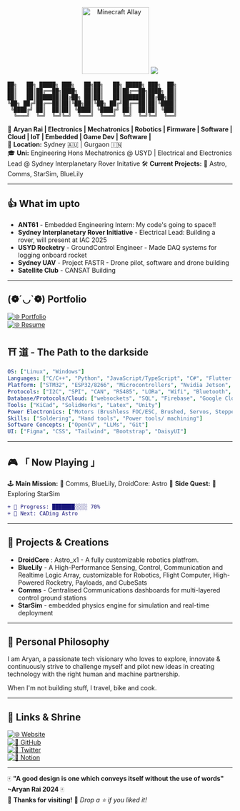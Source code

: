 <p align="center">
  <img src="https://tenor.com/view/minecraft-allay-mobvote-minecraft-live-mobvote2021-gif-23556599.gif" alt="Minecraft Allay" width="150"/>
  <img src="https://readme-typing-svg.demolab.com?font=Press+Start+2P&size=18&duration=2500&color=FFFFFF&background=446677&center=true&vCenter=true&lines=Welcome+to;YANYAN's;Git!;;">
</p>

```
██╗   ██╗ █████╗ ███╗   ██╗██╗   ██╗ █████╗ ███╗  ██╗
██║   ██║██╔══██╗████╗  ██║██║   ██║██╔══██╗████╗ ██║
██║   ██║███████║██╔██╗ ██║██║   ██║███████║██╔██╗██║
╚██╗ ██╔╝██╔══██║██║╚██╗██║╚██╗ ██╔╝██╔══██║██║╚████║
 ╚████╔╝ ██║  ██║██║ ╚████║ ╚████╔╝ ██║  ██║██║ ╚███║
  ╚═══╝  ╚═╝  ╚═╝╚═╝  ╚═══╝  ╚═══╝  ╚═╝  ╚═╝╚═╝  ╚══╝
```



🎌 **Aryan Rai | Electronics | Mechatronics | Robotics | Firmware | Software | Cloud | IoT | Embedded | Game Dev | Software |**  
📍 **Location:** Sydney 🇦🇺 | Gurgaon 🇮🇳  
🎓 **Uni:** Engineering Hons Mechatronics @ USYD | Electrical and Electronics Lead @ Sydney Interplanetary Rover Initative 
🛠 **Current Projects:** 🚀 Astro, Comms, StarSim, BlueLily

---
## 👍 **What im upto**

- **ANT61** - Embedded Engineering Intern: My code's going to space!!
- **Sydney Interplanetary Rover Initiative** - Electrical Lead: Building a rover, will present at IAC 2025 
- **USYD Rocketry** - GroundControl Engineer - Made DAQ systems for logging onboard rocket
- **Sydney UAV** - Project FASTR - Drone pilot, software and drone building
- **Satellite Club** - CANSAT Building

---

## (❁´◡`❁) **Portfolio**
[![🌐 Portfolio](https://img.shields.io/badge/Portfolio-aryanrai.github.io-ffcc00?style=for-the-badge)](https://www.canva.com/design/DAGrMs5FilU/B8yaZq9XQcU6J3cw5SShiA/edit?utm_content=DAGrMs5FilU&utm_campaign=designshare&utm_medium=link2&utm_source=sharebutton)  
[![🌐 Resume](https://img.shields.io/badge/Resume-aryanrai.github.io-ffcc00?style=for-the-badge)](https://tqelchlmlsqjqrpfbeio.supabase.co/storage/v1/object/public/resume/1750703265625-Aryan%20Rai%20Resume%20Current%20140625.pdf)  



## ⛩️ **道 - The Path to the darkside**  
```yaml
OS: ["Linux", "Windows"]
Languages: ["C/C++", "Python", "JavaScript/TypeScript", "C#", "Flutter (Partly)", "MATLAB (Partly)"]
Platform: ["STM32", "ESP32/8266", "Microcontrollers", "Nvidia Jetson", "Raspberry Pi", "Arduino"]
Protocols: ["I2C", "SPI", "CAN", "RS485", "LORa", "Wifi", "Bluetooth", "BLE"]
Database/Protocols/Cloud: ["websockets", "SQL", "Firebase", "Google Cloud", "Suprabase", "Rest", "MQTT"]
Tools: ["KiCad", "SolidWorks", "Latex", "Unity"]
Power Electronics: ["Motors (Brushless FOC/ESC, Brushed, Servos, Stepper)", "Battery Systems (LIPo, Liion)", "Latex", "Unity", "Linear Actuators", "Relays/Switching Methods"]
Skills: ["Soldering", "Hand tools", "Power tools/ machining"]
Software Concepts: ["OpenCV", "LLMs", "Git"]
UI: ["Figma", "CSS", "Tailwind", "Bootstrap", "DaisyUI"]
```

---

## 🎮 **「 Now Playing 」**  
🕹️ **Main Mission:** 🏮 Comms, BlueLily, DroidCore: Astro
📡 **Side Quest:** 🔴 Exploring StarSim
```diff
+ 🚀 Progress: ███████░░░░ 70%
+ 🎯 Next: CADing Astro
```

---

## 🧰 **Projects & Creations**

- **DroidCore** : Astro_x1 - A fully customizable robotics platfrom.
- **BlueLily** - A High-Performance Sensing, Control, Communication and Realtime Logic Array, customizable for Robotics, Flight Computer, High-Powered Rocketry, Payloads, and CubeSats
- **Comms** - Centralised Communications dashboards for multi-layered control ground stations
- **StarSim** - embedded physics engine for simulation and real-time deployment

---

## 💭 **Personal Philosophy**

I am Aryan, a passionate tech visionary who loves to explore, innovate & continuously strive to challenge myself and pilot new ideas in creating technology with the right human and machine partnership.

When I'm not building stuff, I travel, bike and cook.

---

## 🏯 **Links & Shrine**  
[![🌐 Website](https://img.shields.io/badge/Website-aryanrai.github.io-ffcc00?style=for-the-badge)](https://aryanrai.github.io/)  
[![🐙 GitHub](https://img.shields.io/badge/GitHub-@aryanrai-333?style=for-the-badge&logo=github)](https://github.com/aryanrai)  
[![📡 Twitter](https://img.shields.io/badge/Twitter-@yourhandle-1DA1F2?style=for-the-badge&logo=twitter)](https://twitter.com/yourhandle)  
[![📓 Notion](https://img.shields.io/badge/Notion-000000?style=for-the-badge&logo=notion)](https://notion.so/)  

---

🀄 **"A good design is one which conveys itself without the use of words" ~Aryan Rai 2024** 🀄  
🏯 **Thanks for visiting!** 🚀 *Drop a ⭐ if you liked it!*
